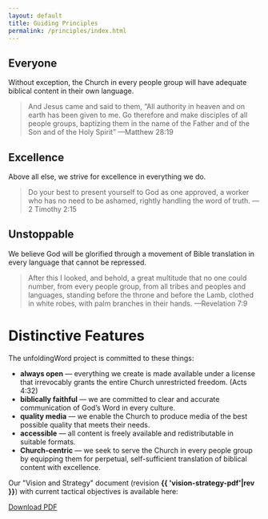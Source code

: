 ```yaml
---
layout: default
title: Guiding Principles
permalink: /principles/index.html
---
```



Everyone
--------

Without exception, the Church in every people group will have adequate
biblical content in their own language.

> And Jesus came and said to them, “All authority in heaven and on earth
> has been given to me. Go therefore and make disciples of all people
> groups, baptizing them in the name of the Father and of the Son and of
> the Holy Spirit” —Matthew 28:19


Excellence
----------

Above all else, we strive for excellence in everything we do.

> Do your best to present yourself to God as one approved, a worker who
> has no need to be ashamed, rightly handling the word of truth. —2
> Timothy 2:15


Unstoppable
-----------

We believe God will be glorified through a movement of Bible translation
in every language that cannot be repressed.

> After this I looked, and behold, a great multitude that no one could
> number, from every people group, from all tribes and peoples and
> languages, standing before the throne and before the Lamb, clothed in
> white robes, with palm branches in their hands. —Revelation 7:9


Distinctive Features
====================

The unfoldingWord project is committed to these things:

-  **always open** — everything we create is made available under a license that irrevocably grants the entire Church unrestricted freedom. (Acts 4:32)
-  **biblically faithful** — we are committed to clear and accurate communication of God’s Word in every culture.
-  **quality media** — we enable the Church to produce media of the best possible quality that meets their needs.
-  **accessible** — all content is freely available and redistributable in suitable formats.
-  **Church-centric** — we seek to serve the Church in every people group by equipping them for perpetual, self-sufficient translation of biblical content with excellence.


Our "Vision and Strategy" document (revision **{{ 'vision-strategy-pdf'|rev }}**) with current tactical objectives is available here:

<a class="btn btn-dark" href="{{ site.baseurl }}{{ 'vision-strategy-pdf'|url }}">Download PDF</a>
